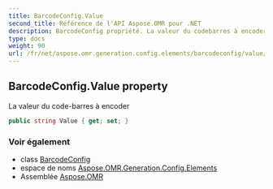 ```yaml
---
title: BarcodeConfig.Value
second_title: Référence de l'API Aspose.OMR pour .NET
description: BarcodeConfig propriété. La valeur du codebarres à encoder
type: docs
weight: 90
url: /fr/net/aspose.omr.generation.config.elements/barcodeconfig/value/
---
```

## BarcodeConfig.Value property

La valeur du code-barres à encoder

```csharp
public string Value { get; set; }
```

### Voir également

* class [BarcodeConfig](../)
* espace de noms [Aspose.OMR.Generation.Config.Elements](../../barcodeconfig/)
* Assemblée [Aspose.OMR](../../../)


